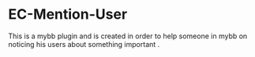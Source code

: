 # EC-Mention-User
This is a mybb plugin and is created in order to help someone in mybb on noticing his users about something important . 
